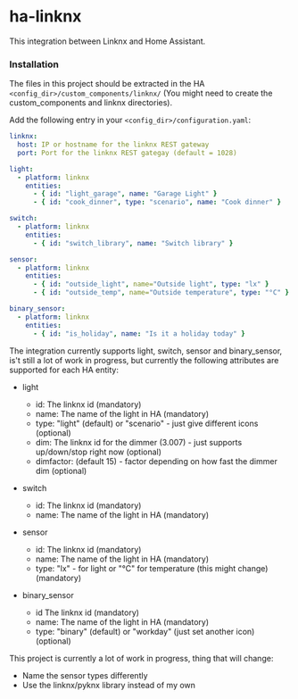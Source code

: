 # ha-linknx

This integration between Linknx and Home Assistant.

### Installation

The files in this project should be extracted in the HA `<config_dir>/custom_components/linknx/` (You might need to create the custom_components and linknx directories).

Add the following entry in your `<config_dir>/configuration.yaml`:

```yaml
linknx:
  host: IP or hostname for the linknx REST gateway
  port: Port for the linknx REST gategay (default = 1028)

light:
  - platform: linknx
    entities:
      - { id: "light_garage", name: "Garage Light" }
      - { id: "cook_dinner", type: "scenario", name: "Cook dinner" }

switch:
  - platform: linknx
    entities:
      - { id: "switch_library", name: "Switch library" }

sensor:
  - platform: linknx
    entities:
      - { id: "outside_light", name="Outside light", type: "lx" }
      - { id: "outside_temp", name="Outside temperature", type: "°C" }

binary_sensor:
  - platform: linknx
    entities:
      - { id: "is_holiday", name: "Is it a holiday today" }

```

The integration currently supports light, switch, sensor and binary_sensor, is't still a lot of work in progress, but currently the following attributes are supported for each HA entity:

- light
  - id: The linknx id (mandatory)
  - name: The name of the light in HA (mandatory)
  - type: "light" (default) or "scenario" - just give different icons (optional)
  - dim: The linknx id for the dimmer (3.007) - just supports up/down/stop right now (optional)
  - dimfactor: (default 15) - factor depending on how fast the dimmer dim (optional)

- switch
  - id: The linknx id (mandatory)
  - name: The name of the light in HA (mandatory)

- sensor
  - id: The linknx id (mandatory)
  - name: The name of the light in HA (mandatory)
  - type: "lx" - for light or "°C" for temperature (this might change) (mandatory)

- binary_sensor
  - id The linknx id (mandatory)
  - name: The name of the light in HA (mandatory)
  - type: "binary" (default) or "workday" (just set another icon) (optional)

This project is currently a lot of work in progress, thing that will change:

- Name the sensor types differently
- Use the linknx/pyknx library instead of my own

